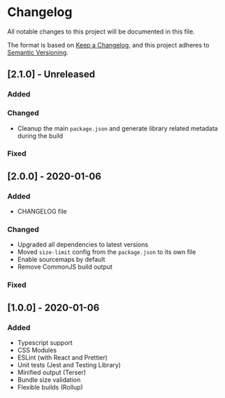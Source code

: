 # Changelog

All notable changes to this project will be documented in this file.

The format is based on [Keep a Changelog](https://keepachangelog.com/en/1.0.0/),
and this project adheres to [Semantic Versioning](https://semver.org/spec/v2.0.0.html).

## [2.1.0] - Unreleased

### Added

### Changed

- Cleanup the main `package.json` and generate library related metadata during the build

### Fixed

## [2.0.0] - 2020-01-06

### Added

- CHANGELOG file

### Changed

- Upgraded all dependencies to latest versions
- Moved `size-limit` config from the `package.json` to its own file
- Enable sourcemaps by default
- Remove CommonJS build output

### Fixed

## [1.0.0] - 2020-01-06

### Added

- Typescript support
- CSS Modules
- ESLint (with React and Prettier)
- Unit tests (Jest and Testing Library)
- Minified output (Terser)
- Bundle size validation
- Flexible builds (Rollup)
